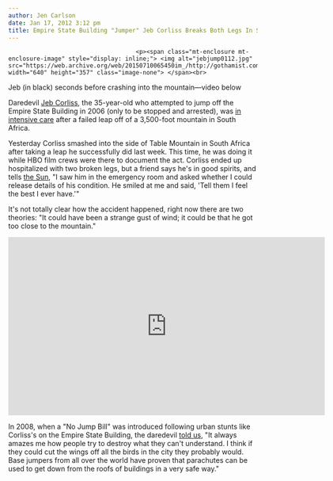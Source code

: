 ```yaml
---
author: Jen Carlson
date: Jan 17, 2012 3:12 pm
title: Empire State Building "Jumper" Jeb Corliss Breaks Both Legs In South Africa
---
```


	
										<p><span class="mt-enclosure mt-enclosure-image" style="display: inline;"> <img alt="jebjump0112.jpg" src="https://web.archive.org/web/20150710065450im_/http://gothamist.com/attachments/arts_jen/jebjump0112.jpg" width="640" height="357" class="image-none"> </span><br>
<span class="photo_caption">Jeb (in black) seconds before crashing into the mountain&#x2014;video below</span></p>

<p>Daredevil <a href="https://web.archive.org/web/20150710065450/http://gothamist.com/tags/jebcorliss">Jeb Corliss</a>, the 35-year-old who attempted to jump off the Empire State Building in 2006 (only to be stopped and arrested), was <a href="https://web.archive.org/web/20150710065450/http://www.thesun.co.uk/sol/homepage/news/4064641/Daredevil-base-jumper-breaks-legs-in-mountain-crash-news-American-Jeb-Corliss-in-hospital.html">in intensive care</a> after a failed leap off of a 3,500-foot mountain in South Africa. </p>

<p>Yesterday Corliss smashed into the side of Table Mountain in South Africa after taking a leap he successfully did last week. This time, he was doing it while HBO film crews were there to document the act. Corliss ended up hospitalized with two broken legs, but a friend says he&apos;s in good spirits, and tells <a href="https://web.archive.org/web/20150710065450/http://www.thesun.co.uk/sol/homepage/news/4064641/Daredevil-base-jumper-breaks-legs-in-mountain-crash-news-American-Jeb-Corliss-in-hospital.html">the Sun</a>, &quot;I saw him in the emergency room and asked whether I could release details of his condition. He smiled at me and said, &apos;Tell them I feel the best I ever have.&apos;&quot;</p>

<p>It&apos;s not totally clear how the accident happened, right now there are two theories: &quot;It could have been a strange gust of wind; it could be that he got too close to the mountain.&quot;</p>

<p><iframe width="640" height="360" src="https://web.archive.org/web/20150710065450if_/http://www.youtube.com/embed/0e4EXbArJe8" frameborder="0" allowfullscreen></iframe></p>

<p>In 2008, when a &quot;No Jump Bill&quot; was introduced following urban stunts like Corliss&apos;s on the Empire State Building, the daredevil <a href="https://web.archive.org/web/20150710065450/http://gothamist.com/2008/03/04/yesterday_we_no.php">told us</a>, &quot;It always amazes me how people try to destroy what they can&apos;t understand. I think if they could cut the wings off all the birds in the city they probably would. Base jumpers from all over the world have proven that parachutes can be used to get down from the roofs of buildings in a very safe way.&quot;</p>					
										
									
				
